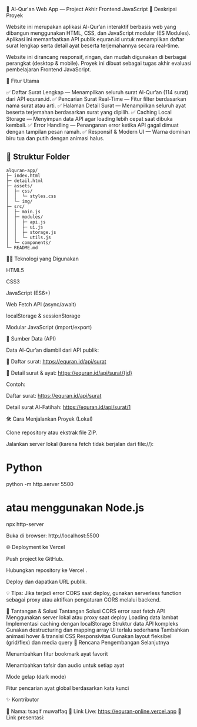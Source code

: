 📖 Al-Qur'an Web App — Project Akhir Frontend JavaScript
🌟 Deskripsi Proyek

Website ini merupakan aplikasi Al-Qur’an interaktif berbasis web yang dibangun menggunakan HTML, CSS, dan JavaScript modular (ES Modules). Aplikasi ini memanfaatkan API publik equran.id
 untuk menampilkan daftar surat lengkap serta detail ayat beserta terjemahannya secara real-time.

Website ini dirancang responsif, ringan, dan mudah digunakan di berbagai perangkat (desktop & mobile). Proyek ini dibuat sebagai tugas akhir evaluasi pembelajaran Frontend JavaScript.

🚀 Fitur Utama

✅ Daftar Surat Lengkap — Menampilkan seluruh surat Al-Qur’an (114 surat) dari API equran.id.
✅ Pencarian Surat Real-Time — Fitur filter berdasarkan nama surat atau arti.
✅ Halaman Detail Surat — Menampilkan seluruh ayat beserta terjemahan berdasarkan surat yang dipilih.
✅ Caching Local Storage — Menyimpan data API agar loading lebih cepat saat dibuka kembali.
✅ Error Handling — Penanganan error ketika API gagal dimuat dengan tampilan pesan ramah.
✅ Responsif & Modern UI — Warna dominan biru tua dan putih dengan animasi halus.

## 📂 Struktur Folder

```plaintext
alquran-app/
├─ index.html
├─ detail.html
├─ assets/
│  ├─ css/
│  │  └─ styles.css
│  └─ img/
├─ src/
│  ├─ main.js
│  ├─ modules/
│  │  ├─ api.js
│  │  ├─ ui.js
│  │  ├─ storage.js
│  │  └─ utils.js
│  └─ components/
└─ README.md

```


🧑‍💻 Teknologi yang Digunakan

HTML5

CSS3

JavaScript (ES6+)

Web Fetch API (async/await)

localStorage & sessionStorage

Modular JavaScript (import/export)

🔌 Sumber Data (API)

Data Al-Qur’an diambil dari API publik:

📜 Daftar surat: https://equran.id/api/surat

📖 Detail surat & ayat: https://equran.id/api/surat/{id}

Contoh:

Daftar surat: https://equran.id/api/surat

Detail surat Al-Fatihah: https://equran.id/api/surat/1

🛠️ Cara Menjalankan Proyek (Lokal)

Clone repository atau ekstrak file ZIP.

Jalankan server lokal (karena fetch tidak berjalan dari file://):

# Python
python -m http.server 5500

# atau menggunakan Node.js
npx http-server


Buka di browser: http://localhost:5500

🌐 Deployment ke Vercel

Push project ke GitHub.

Hubungkan repository ke Vercel
.

Deploy dan dapatkan URL publik.

💡 Tips: Jika terjadi error CORS saat deploy, gunakan serverless function sebagai proxy atau aktifkan pengaturan CORS melalui backend.

🧠 Tantangan & Solusi
Tantangan	Solusi
CORS error saat fetch API	Menggunakan server lokal atau proxy saat deploy
Loading data lambat	Implementasi caching dengan localStorage
Struktur data API kompleks	Gunakan destructuring dan mapping array
UI terlalu sederhana	Tambahkan animasi hover & transisi CSS
Responsivitas	Gunakan layout fleksibel (grid/flex) dan media query
📌 Rencana Pengembangan Selanjutnya

Menambahkan fitur bookmark ayat favorit

Menambahkan tafsir dan audio untuk setiap ayat

Mode gelap (dark mode)

Fitur pencarian ayat global berdasarkan kata kunci

✨ Kontributor

👤 Nama: tsaqif muwaffaq
📍 Link Live: https://equran-online.vercel.app
📍 Link presentasi: 

